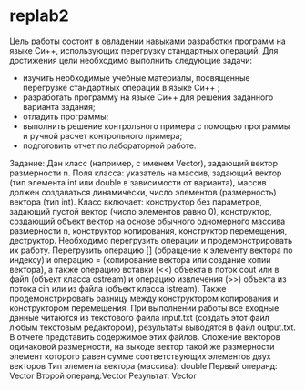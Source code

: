 # replab2
Цель работы состоит в овладении навыками разработки программ на языке Си++, использующих перегрузку стандартных операций. Для достижения цели необходимо выполнить следующие задачи:
- изучить необходимые учебные материалы, посвященные перегрузке стандартных операций в языке Си++ ;
- разработать программу на языке Си++ для решения заданного варианта задания;
- отладить программы;
- выполнить решение контрольного примера с помощью программы и ручной расчет контрольного примера;
- подготовить отчет по лабораторной работе.

Задание: Дан класс (например, с именем Vector), задающий вектор размерности n. Поля класса: указатель на массив, задающий вектор (тип элемента int или double в зависимости от варианта), массив должен создаваться динамически, число элементов (размерность) вектора (тип int). Класс включает: конструктор без параметров, задающий пустой вектор (число элементов равно 0), конструктор, создающий объект вектор на основе обычного одномерного массива размерности n, конструктор копирования, конструктор перемещения, деструктор.
Необходимо перегрузить операции и продемонстрировать их работу. Перегрузить операцию [] (обращение к элементу вектора по индексу) и операцию = (копирование вектора или создание копии вектора), а также операцию вставки (<<) объекта в поток cout  или в файл (объект класса ostream) и операцию извлечения (>>) объекта из потока cin или из файла (объект класса istream). Также продемонстрировать разницу между конструктором копирования и конструктором перемещения. 
При выполнении работы все входные данные читаются из текстового файла input.txt (создать этот файл любым текстовым редактором), результаты выводятся в файл output.txt. В отчете представить содержимое этих файлов. Сложение векторов одинаковой размерности, на выходе вектор такой же размерности элемент которого равен сумме соответствующих элементов двух векторов
Тип элемента вектора (массива): double
Первый операнд: Vector
Второй операнд:Vector
Результат: Vector

